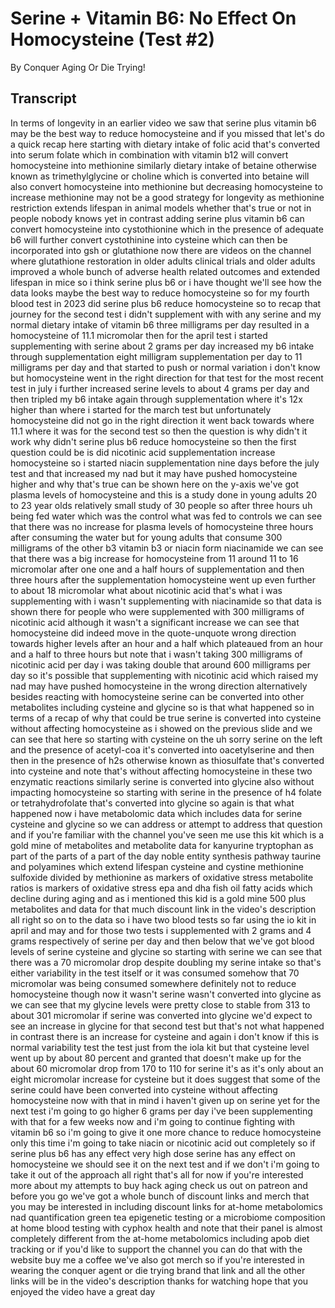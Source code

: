 # Serine + Vitamin B6: No Effect On Homocysteine (Test #2)

By Conquer Aging Or Die Trying! 


## Transcript

In terms of longevity in an earlier video we saw that serine plus vitamin b6 may be the best way to reduce homocysteine and if you missed that let's do a quick recap here starting with dietary intake of folic acid that's converted into serum folate which in combination with vitamin b12 will convert homocysteine into methionine similarly dietary intake of betaine otherwise known as trimethylglycine or choline which is converted into betaine will also convert homocysteine into methionine but decreasing homocysteine to increase methionine may not be a good strategy for longevity as methionine restriction extends lifespan in animal models whether that's true or not in people nobody knows yet in contrast adding serine plus vitamin b6 can convert homocysteine into cystothionine which in the presence of adequate b6 will further convert cystothinine into cysteine which can then be incorporated into gsh or glutathione now there are videos on the channel where glutathione restoration in older adults clinical trials and older adults improved a whole bunch of adverse health related outcomes and extended lifespan in mice so i think serine plus b6 or i have thought we'll see how the data looks maybe the best way to reduce homocysteine so for my fourth blood test in 2023 did serine plus b6 reduce homocysteine so to recap that journey for the second test i didn't supplement with with any serine and my normal dietary intake of vitamin b6 three milligrams per day resulted in a homocysteine of 11.1 micromolar then for the april test i started supplementing with serine about 2 grams per day increased my b6 intake through supplementation eight milligram supplementation per day to 11 milligrams per day and that started to push or normal variation i don't know but homocysteine went in the right direction for that test for the most recent test in july i further increased serine levels to about 4 grams per day and then tripled my b6 intake again through supplementation where it's 12x higher than where i started for the march test but unfortunately homocysteine did not go in the right direction it went back towards where 11.1 where it was for the second test so then the question is why didn't it work why didn't serine plus b6 reduce homocysteine so then the first question could be is did nicotinic acid supplementation increase homocysteine so i started niacin supplementation nine days before the july test and that increased my nad but it may have pushed homocysteine higher and why that's true can be shown here on the y-axis we've got plasma levels of homocysteine and this is a study done in young adults 20 to 23 year olds relatively small study of 30 people so after three hours uh being fed water which was the control what was fed to controls we can see that there was no increase for plasma levels of homocysteine three hours after consuming the water but for young adults that consume 300 milligrams of the other b3 vitamin b3 or niacin form niacinamide we can see that there was a big increase for homocysteine from 11 around 11 to 16 micromolar after one one and a half hours of supplementation and then three hours after the supplementation homocysteine went up even further to about 18 micromolar what about nicotinic acid that's what i was supplementing with i wasn't supplementing with niacinamide so that data is shown there for people who were supplemented with 300 milligrams of nicotinic acid although it wasn't a significant increase we can see that homocysteine did indeed move in the quote-unquote wrong direction towards higher levels after an hour and a half which plateaued from an hour and a half to three hours but note that i wasn't taking 300 milligrams of nicotinic acid per day i was taking double that around 600 milligrams per day so it's possible that supplementing with nicotinic acid which raised my nad may have pushed homocysteine in the wrong direction alternatively besides reacting with homocysteine serine can be converted into other metabolites including cysteine and glycine so is that what happened so in terms of a recap of why that could be true serine is converted into cysteine without affecting homocysteine as i showed on the previous slide and we can see that here so starting with cysteine on the uh sorry serine on the left and the presence of acetyl-coa it's converted into oacetylserine and then then in the presence of h2s otherwise known as thiosulfate that's converted into cysteine and note that's without affecting homocysteine in these two enzymatic reactions similarly serine is converted into glycine also without impacting homocysteine so starting with serine in the presence of h4 folate or tetrahydrofolate that's converted into glycine so again is that what happened now i have metabolomic data which includes data for serine cysteine and glycine so we can address or attempt to address that question and if you're familiar with the channel you've seen me use this kit which is a gold mine of metabolites and metabolite data for kanyurine tryptophan as part of the parts of a part of the day noble entity synthesis pathway taurine and polyamines which extend lifespan cysteine and cystine methionine sulfoxide divided by methionine as markers of oxidative stress metabolite ratios is markers of oxidative stress epa and dha fish oil fatty acids which decline during aging and as i mentioned this kid is a gold mine 500 plus metabolites and data for that much discount link in the video's description all right so on to the data so i have two blood tests so far using the io kit in april and may and for those two tests i supplemented with 2 grams and 4 grams respectively of serine per day and then below that we've got blood levels of serine cysteine and glycine so starting with serine we can see that there was a 70 micromolar drop despite doubling my serine intake so that's either variability in the test itself or it was consumed somehow that 70 micromolar was being consumed somewhere definitely not to reduce homocysteine though now it wasn't serine wasn't converted into glycine as we can see that my glycine levels were pretty close to stable from 313 to about 301 micromolar if serine was converted into glycine we'd expect to see an increase in glycine for that second test but that's not what happened in contrast there is an increase for cysteine and again i don't know if this is normal variability test the test just from the iola kit but that cysteine level went up by about 80 percent and granted that doesn't make up for the about 60 micromolar drop from 170 to 110 for serine it's as it's only about an eight micromolar increase for cysteine but it does suggest that some of the serine could have been converted into cysteine without affecting homocysteine now with that in mind i haven't given up on serine yet for the next test i'm going to go higher 6 grams per day i've been supplementing with that for a few weeks now and i'm going to continue fighting with vitamin b6 so i'm going to give it one more chance to reduce homocysteine only this time i'm going to take niacin or nicotinic acid out completely so if serine plus b6 has any effect very high dose serine has any effect on homocysteine we should see it on the next test and if we don't i'm going to take it out of the approach all right that's all for now if you're interested more about my attempts to buy hack aging check us out on patreon and before you go we've got a whole bunch of discount links and merch that you may be interested in including discount links for at-home metabolomics nad quantification green tea epigenetic testing or a microbiome composition at home blood testing with cyphox health and note that their panel is almost completely different from the at-home metabolomics including apob diet tracking or if you'd like to support the channel you can do that with the website buy me a coffee we've also got merch so if you're interested in wearing the conquer agent or die trying brand that link and all the other links will be in the video's description thanks for watching hope that you enjoyed the video have a great day
